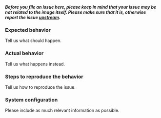 ***Before you file an issue here, please keep in mind that your issue may be not related to the image itself. Please make sure that it is, otherwise report the issue [upstream](https://issues.apache.org/jira/projects/STORM/issues).***

### Expected behavior

Tell us what should happen.

### Actual behavior

Tell us what happens instead.

### Steps to reproduce the behavior

Tell us how to reproduce the issue.

### System configuration

Please include as much relevant information as possible.